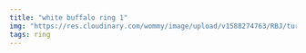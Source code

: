 ```yaml
---
title: "white buffalo ring 1"
img: "https://res.cloudinary.com/wommy/image/upload/v1588274763/RBJ/turquoise/white-buffalo/9_aawd51.jpg"
tags: ring
---
```

